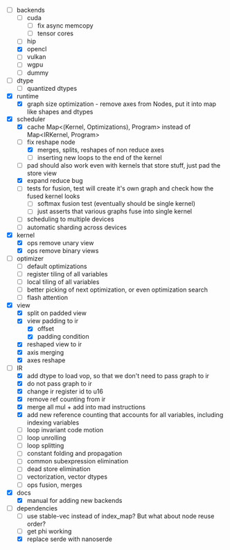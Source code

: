- [ ] backends
  - [ ] cuda
    - [ ] fix async memcopy
    - [ ] tensor cores
  - [ ] hip
  - [x] opencl
  - [ ] vulkan
  - [ ] wgpu
  - [ ] dummy
- [ ] dtype
  - [ ] quantized dtypes
- [x] runtime
  - [x] graph size optimization - remove axes from Nodes, put it into map like shapes and dtypes
- [x] scheduler
  - [x] cache Map<(Kernel, Optimizations), Program> instead of Map<IRKernel, Program>
  - [ ] fix reshape node
    - [x] merges, splits, reshapes of non reduce axes
    - [ ] inserting new loops to the end of the kernel
  - [ ] pad should also work even with kernels that store stuff, just pad the store view
  - [x] expand reduce bug
  - [ ] tests for fusion, test will create it's own graph and check how the fused kernel looks
    - [ ] softmax fusion test (eventually should be single kernel)
    - [ ] just asserts that various graphs fuse into single kernel
  - [ ] scheduling to multiple devices
  - [ ] automatic sharding across devices
- [x] kernel
  - [x] ops remove unary view
  - [x] ops remove binary views
- [ ] optimizer
  - [ ] default optimizations
  - [ ] register tiling of all variables
  - [ ] local tiling of all variables
  - [ ] better picking of next optimization, or even optimization search
  - [ ] flash attention
- [x] view
  - [x] split on padded view
  - [x] view padding to ir
    - [x] offset
    - [x] padding condition
  - [x] reshaped view to ir
  - [x] axis merging
  - [x] axes reshape
- [ ] IR
  - [x] add dtype to load vop, so that we don't need to pass graph to ir
  - [x] do not pass graph to ir
  - [x] change ir register id to u16
  - [x] remove ref counting from ir
  - [x] merge all mul + add into mad instructions
  - [x] add new reference counting that accounts for all variables, including indexing variables
  - [ ] loop invariant code motion
  - [ ] loop unrolling
  - [ ] loop splitting
  - [ ] constant folding and propagation
  - [ ] common subexpression elimination
  - [ ] dead store elimination
  - [ ] vectorization, vector dtypes
  - [ ] ops fusion, merges

- [x] docs
  - [x] manual for adding new backends
- [ ] dependencies
  - [ ] use stable-vec instead of index_map? But what about node reuse order?
  - [ ] get phi working
  - [x] replace serde with nanoserde
